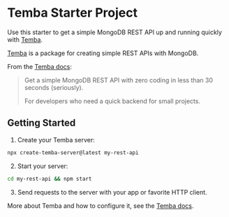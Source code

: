 # Temba Starter Project

Use this starter to get a simple MongoDB REST API up and running quickly with [Temba](https://github.com/bouwe77/temba).

[Temba](https://github.com/bouwe77/temba) is a package for creating simple REST APIs with MongoDB.

From the [Temba docs](https://github.com/bouwe77/temba/blob/main/readme.md):

> Get a simple MongoDB REST API with zero coding in less than 30 seconds (seriously).
>
> For developers who need a quick backend for small projects.

## Getting Started

1. Create your Temba server:

```bash
npx create-temba-server@latest my-rest-api
```

2. Start your server:

```bash
cd my-rest-api && npm start
```

3. Send requests to the server with your app or favorite HTTP client.

More about Temba and how to configure it, see the [Temba docs](https://github.com/bouwe77/temba#readme).
